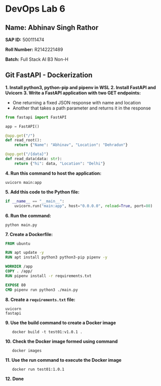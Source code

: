 # DevOps Lab 6

## Name: Abhinav Singh Rathor
**SAP ID:** 500111474

**Roll Number:** R2142221489

**Batch:** Full Stack AI B3 Non-H

## Git FastAPI - Dockerization  

**1. Install python3, python-pip and pipenv in WSL**
**2. Install FastAPI and Uvicorn**
**3. Write a FastAPI application with two GET endpoints:**
   - One returning a fixed JSON response with name and location
   - Another that takes a path parameter and returns it in the response

```python
from fastapi import FastAPI

app = FastAPI()

@app.get("/")
def read_root():
    return {"Name": "Abhinav", "Location": "Dehradun"}

@app.get("/{data}")
def read_data(data: str):
    return {"hi": data, "Location": "Delhi"}
```

**4. Run this command to host the application:**
   ```
   uvicorn main:app
   ```

**5. Add this code to the Python file:**
   ```python
   if __name__ == "__main__":
       uvicorn.run("main:app", host="0.0.0.0", reload=True, port=80)
   ```

**6. Run the command:**
   ```
   python main.py
   ```

**7. Create a Dockerfile:**
   ```dockerfile
   FROM ubuntu

   RUN apt update -y
   RUN apt install python3 python3-pip pipenv -y

   WORKDIR /app
   COPY . /app/
   RUN pipenv install -r requirements.txt

   EXPOSE 80
   CMD pipenv run python3 ./main.py
   ```

**8. Create a `requirements.txt` file:**
   ```
   uvicorn
   fastapi
   ```

**9. Use the build command to create a Docker image**
   ```
      docker build -t test01:v1.0.1 .
   ```

**10. Check the Docker image formed using command**
   ```
      docker images
   ```

**11. Use the run command to execute the Docker image**
   ```
      docker run test01:1.0.1
   ```

**12. Done**